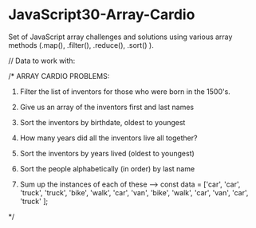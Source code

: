 # JavaScript30-Array-Cardio

Set of JavaScript array challenges and solutions using various array methods (.map(), .filter(), .reduce(), .sort() ).

// Data to work with: 

<script>
    const inventors = [
        { first: 'Albert', last: 'Einstein', year: 1879, passed: 1955 },
        { first: 'Isaac', last: 'Newton', year: 1643, passed: 1727 },
        { first: 'Galileo', last: 'Galilei', year: 1564, passed: 1642 },
        { first: 'Marie', last: 'Curie', year: 1867, passed: 1934 },
        { first: 'Johannes', last: 'Kepler', year: 1571, passed: 1630 },
        { first: 'Nicolaus', last: 'Copernicus', year: 1473, passed: 1543 },
        { first: 'Max', last: 'Planck', year: 1858, passed: 1947 },
        { first: 'Katherine', last: 'Blodgett', year: 1898, passed: 1979 },
        { first: 'Ada', last: 'Lovelace', year: 1815, passed: 1852 },
        { first: 'Sarah E.', last: 'Goode', year: 1855, passed: 1905 },
        { first: 'Lise', last: 'Meitner', year: 1878, passed: 1968 },
        { first: 'Hanna', last: 'Hammarström', year: 1829, passed: 1909 }
      ];
  
      const people = [
        'Bernhard, Sandra', 'Bethea, Erin', 'Becker, Carl', 'Bentsen, Lloyd', 'Beckett, Samuel', 'Blake, William', 'Berger, Ric', 'Beddoes, Mick', 'Beethoven, Ludwig',
        'Belloc, Hilaire', 'Begin, Menachem', 'Bellow, Saul', 'Benchley, Robert', 'Blair, Robert', 'Benenson, Peter', 'Benjamin, Walter', 'Berlin, Irving',
        'Benn, Tony', 'Benson, Leana', 'Bent, Silas', 'Berle, Milton', 'Berry, Halle', 'Biko, Steve', 'Beck, Glenn', 'Bergman, Ingmar', 'Black, Elk', 'Berio, Luciano',
        'Berne, Eric', 'Berra, Yogi', 'Berry, Wendell', 'Bevan, Aneurin', 'Ben-Gurion, David', 'Bevel, Ken', 'Biden, Joseph', 'Bennington, Chester', 'Bierce, Ambrose',
        'Billings, Josh', 'Birrell, Augustine', 'Blair, Tony', 'Beecher, Henry', 'Biondo, Frank'
      ];
      </script>


/* ARRAY CARDIO PROBLEMS:

1. Filter the list of inventors for those who were born in the 1500's.
  
2. Give us an array of the inventors first and last names

3. Sort the inventors by birthdate, oldest to youngest

4. How many years did all the inventors live all together?

5. Sort the inventors by years lived (oldest to youngest)

6. Sort the people alphabetically (in order) by last name

7. Sum up the instances of each of these -->       const data = ['car', 'car', 'truck', 'truck', 'bike', 'walk', 'car', 'van', 'bike', 'walk', 'car', 'van', 'car', 'truck' ];

*/
